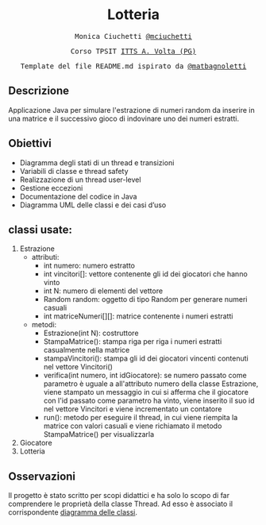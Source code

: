 <h1 align="center">Lotteria</h1>

<p align="center" style="font-family: monospace">Monica Ciuchetti <a href="https://github.com/mciuchetti">@mciuchetti</a></p>
<p align="center" style="font-family: monospace">Corso TPSIT <a href="https://www.avoltapg.edu.it/">ITTS A. Volta (PG)</a></p>
<p align="center" style="font-family: monospace">Template del file README.md ispirato da <a href="https://github.com/matbagnoletti">@matbagnoletti</a></p>

## Descrizione
Applicazione Java per simulare l'estrazione di numeri random da inserire in una matrice e il successivo gioco di indovinare uno dei numeri estratti.

## Obiettivi
- Diagramma degli stati di un thread e transizioni	
- Variabili di classe e thread safety
- Realizzazione di un thread user-level
- Gestione eccezioni
- Documentazione del codice in Java
- Diagramma UML delle classi e dei casi d’uso

## classi usate:
1) Estrazione
   - attributi:
      - int numero: numero estratto
      - int vincitori[]: vettore contenente gli id dei giocatori che hanno vinto
      - int N: numero di elementi del vettore
      - Random random: oggetto di tipo Random per generare numeri casuali
      - int matriceNumeri[][]: matrice contenente i numeri estratti
    - metodi:
      - Estrazione(int N): costruttore
      - StampaMatrice(): stampa riga per riga i numeri estratti casualmente nella matrice
      - stampaVincitori(): stampa gli id dei giocatori vincenti contenuti nel vettore Vincitori()
      - verifica(int numero, int idGiocatore): se numero passato come parametro è uguale a all'attributo numero della classe Estrazione, viene stampato un messaggio in cui si afferma che il giocatore con l'id passato come parametro ha vinto, viene inserito il suo id nel vettore Vincitori e viene incrementato un contatore
      - run(): metodo per eseguire il thread, in cui viene riempita la matrice con valori casuali e viene richiamato il metodo StampaMatrice() per visualizzarla
3) Giocatore
4) Lotteria

## Osservazioni
Il progetto è stato scritto per scopi didattici e ha solo lo scopo di far comprendere le proprietà della classe Thread. 
Ad esso è associato il corrispondente <a href="https://drive.google.com/file/d/1DT6W73QeMnYEYUodcQ1hVpVY1DD0xCNv/view?usp=drive_link">diagramma delle classi</a>.

